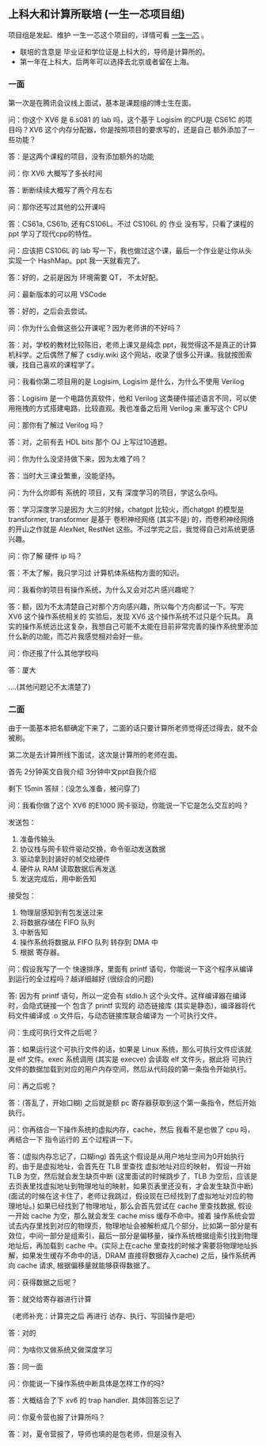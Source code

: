 ## 上科大和计算所联培 (一生一芯项目组)

项目组是发起、维护 一生一芯这个项目的，详情可看 [一生一芯](https://ysyx.oscc.cc/) 。

- 联培的含意是 毕业证和学位证是上科大的，导师是计算所的。
- 第一年在上科大，后两年可以选择去北京或者留在上海。

### 一面

第一次是在腾讯会议线上面试，基本是课题组的博士生在面。

问：你这个 XV6 是 6.s081 的 lab 吗，这个基于 Logisim 的CPU是 CS61C 的项目吗？XV6 这个内存分配器，你是按照项目的要求写的，还是自己
额外添加了一些功能？

答：是这两个课程的项目，没有添加额外的功能

问：你 XV6 大概写了多长时间

答：断断续续大概写了两个月左右

问：那你还写过其他的公开课吗

答：CS61a, CS61b, 还有CS106L。不过 CS106L 的 作业 没有写，只看了课程的 ppt 学习了现代cpp的特性。

问：应该把 CS106L 的 lab 写一下，我也做过这个课，最后一个作业是让你从头实现一个 HashMap。ppt 我一天就看完了。

答：好的，之前是因为 环境需要 QT， 不太好配。

问：最新版本的可以用 VSCode

答：好的，之后会去尝试。

问：你为什么会做这些公开课呢？因为老师讲的不好吗？

答：对，学校的教材比较陈旧，老师上课又是纯念 ppt，我觉得这不是真正的计算机科学。之后偶然了解了 csdiy.wiki 这个网站，收录了很多公开课。我就按图索骥，找自己喜欢的课程学了。

问：我看你第二项目用的是 Logisim, Logisim 是什么，为什么不使用 Verilog

答：Logisim 是一个电路仿真软件，他和 Verilog 这类硬件描述语言不同，可以使用拖拽的方式搭建电路，比较直观。我也准备之后用 Verilog 来
重写这个 CPU

问：那你有了解过 Verilog 吗？

答：对，之前有去 HDL bits 那个 OJ 上写过10道题。

问：你为什么没坚持做下来，因为太难了吗？

答：当时大三课业繁重，没能坚持。

问：为什么你即有 系统的 项目，又有 深度学习的项目，学这么杂吗。

答：学习深度学习是因为 大三的时候，chatgpt 比较火，而chatgpt 的模型是 transformer, transformer 是基于 卷积神经网络 (其实不是) 的，而卷积神经网络的开山之作就是 AlexNet, RestNet 这些。不过学完之后，我觉得自己对系统更感兴趣。

问：你了解 硬件 ip 吗？

答：不太了解，我只学习过 计算机体系结构方面的知识。


问：我看你的项目有操作系统，为什么又会对芯片感兴趣呢？

答：额，因为不太清楚自己对那个方向感兴趣，所以每个方向都试一下。写完 XV6 这个操作系统相关的 实验后，发现 XV6 这个操作系统不过只是个玩具。
真实的操作系统远比这复杂，我想自己可能不太能在目前非常完善的操作系统里添加什么新的功能，而芯片我感觉相对会好一些。

问：你还报了什么其他学校吗

答：厦大

....(其他问题记不太清楚了)

### 二面

由于一面基本把名额确定下来了，二面的话只要计算所老师觉得还过得去，就不会被刷。

第二次是去计算所线下面试，这次是计算所的老师在面。

首先 2分钟英文自我介绍
    3分钟中文ppt自我介绍

剩下 15min 答辩：(没怎么准备，被问穿了)

问：我看你做了这个 XV6 的E1000 网卡驱动，你能说一下它是怎么交互的吗？

发送包：
1. 准备传输头
2. 协议栈与网卡软件驱动交换，命令驱动发送数据
3. 驱动拿到封装好的帧交给硬件
4. 硬件从 RAM 读取数据后再发送
5. 发送完成后，用中断告知

接受包：
1. 物理层感知到有包发送过来
2. 将数据存储在 FIFO 队列
3. 中断告知
4. 操作系统将数据从 FIFO 队列 转存到 DMA 中
5. 根据 寄存器。


问：假设我写了一个 快速排序，里面有 printf 语句，你能说一下这个程序从编译到运行的全过程吗？越详细越好 (很综合的问题)

答: 因为有 printf 语句，所以一定会有 stdio.h 这个头文件。这样编译器在编译时，会隐式链接一个 包含了 printf 实现的 动态链接库 (其实是静态)，编译器将代码文件编译成 .o 文件后，与动态链接库联合编译为 一个可执行文件。

问：生成可执行文件之后呢？

答：如果运行这个可执行文件的话，如果是 Linux 系统，那么可执行文件应该就是 elf 文件。exec 系统调用 (其实是 execve) 会读取 elf 文件头，据此将 可执行文件的数据加载到对应的用户内存空间，然后从代码段的第一条指令开始执行。

问：再之后呢？

答：(答乱了，开始口糊) 之后就是额 pc 寄存器获取到这个第一条指令，然后开始执行。

问：你再结合一下操作系统的虚拟内存，cache，然后 我看不是也做了 cpu 吗，再结合一下 指令运行的 五个过程讲一下。

答：(虚拟内存忘记了，口糊ing) 首先这个假设是从用户地址空间为0开始执行的，由于是虚拟地址，会首先在 TLB 里查找 虚拟地址对应的映射，
假设一开始 TLB 为空，然后就会发生缺页中断 (这里面试的时候跳步了，TLB 为空后，应该是去页表里找虚拟地址到物理地址的映射，如果页表里还没有，才会发生缺页中断) (面试的时候在这卡住了，老师让我跳过，假设现在已经找到了虚拟地址对应的物理地址。) 如果已经找到了物理地址，那么会首先尝试在 cache 里查找数据, 假设一开始 cache 为空，那么就会发生 cache miss 缓存不命中。接着 操作系统会尝试去内存里找到对应的物理页，物理地址会被解析成几个部分，比如第一部分是有效位，中间一部分是组索引，最后一部分是偏移量，操作系统根据组索引找到物理地址后，再加载到 cache 中。(实际上在cache 里查找的时候才需要将物理地址拆解，如果发生缓存不命中的话，DRAM 直接将数据存入cache) 之后，操作系统再向 cache 请求, 根据偏移量就能够获得数据了。

问：获得数据之后呢？

答：就交给寄存器进行计算

（老师补充：计算完之后 再进行 访存、执行、写回操作是吧）

答：对的

问：为啥你又做系统又做深度学习

答：同一面

问：你能说一下操作系统中断具体是怎样工作的吗?

答：大概结合了下 xv6 的 trap handler. 具体回答忘记了

问：你夏令营也报了计算所吗？

答：对，夏令营报了，导师也填的是包老师，但是没有入
